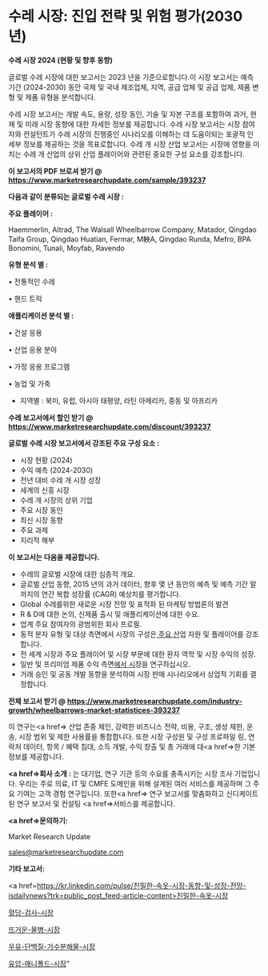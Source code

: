 # 수레 시장: 진입 전략 및 위험 평가(2030년)

<strong>수레 시장 2024 (현황 및 향후 동향)</strong>

글로벌 수레 시장에 대한 보고서는 2023 년을 기준으로합니다.이 시장 보고서는 예측 기간 (2024-2030) 동안 국제 및 국내 제조업체, 지역, 공급 업체 및 공급 업체, 제품 변형 및 제품 유형을 분석합니다.

수레 시장 보고서는 개발 속도, 용량, 성장 동인, 기술 및 자본 구조를 포함하여 과거, 현재 및 미래 시장 동향에 대한 자세한 정보를 제공합니다. 수레 시장 보고서는 시장 참여자와 컨설턴트가 수레 시장의 진행중인 시나리오를 이해하는 데 도움이되는 포괄적 인 세부 정보를 제공하는 것을 목표로합니다. 수레 개 시장 산업 보고서는 시장에 영향을 미치는 수레 개 산업의 상위 산업 플레이어와 관련된 중요한 구성 요소를 강조합니다.



<strong>이 보고서의 PDF 브로셔 받기 @ <a href=https://www.marketresearchupdate.com/sample/393237>https://www.marketresearchupdate.com/sample/393237</a></strong>



<strong>다음과 같이 분류되는 글로벌 수레 시장 :</strong>



<strong>주요 플레이어 :</strong>

Haemmerlin, Altrad, The Walsall Wheelbarrow Company, Matador, Qingdao Taifa Group, Qingdao Huatian, Fermar, M軮A, Qingdao Runda, Mefro, BPA Bonomini, Tunali, Moyfab, Ravendo



<strong>유형 분석 별 :</strong>

• 전통적인 수레

• 핸드 트럭



<strong>애플리케이션 분석 별 :</strong>

• 건설 응용

• 산업 응용 분야

• 가정 응용 프로그램

• 농업 및 가축

<ul>
  <li>지역별 : 북미, 유럽, 아시아 태평양, 라틴 아메리카, 중동 및 아프리카</li>
</ul>


<strong>수레 보고서에서 할인 받기 @ <a href=https://www.marketresearchupdate.com/discount/393237>https://www.marketresearchupdate.com/discount/393237</a></strong>



<strong>글로벌 수레 시장 보고서에서 강조된 주요 구성 요소 :</strong>
<ul>
  <li>시장 현황 (2024)</li>
  <li>수익 예측 (2024-2030)</li>
  <li>전년 대비 수레 개 시장 성장</li>
  <li>세계의 신흥 시장</li>
  <li>수레 개 시장의 상위 기업</li>
  <li>주요 시장 동인</li>
  <li>최신 시장 동향</li>
  <li>주요 과제</li>
  <li>지리적 해부</li>
</ul>


<strong>이 보고서는 다음을 제공합니다.</strong>
<ul>
  <li>수레의 글로벌 시장에 대한 심층적 개요.</li>
  <li>글로벌 산업 동향, 2015 년의 과거 데이터, 향후 몇 년 동안의 예측 및 예측 기간 말까지의 연간 복합 성장률 (CAGR) 예상치를 평가합니다.</li>
  <li>Global 수레를위한 새로운 시장 전망 및 표적화 된 마케팅 방법론의 발견</li>
  <li>R &amp; D에 대한 논의, 신제품 출시 및 애플리케이션에 대한 수요.</li>
  <li>업계 주요 참여자의 광범위한 회사 프로필.</li>
  <li>동적 분자 유형 및 대상 측면에서 시장의 구성은<a href=> 주요 산</a>업 자원 및 플레이어를 강조합니다.</li>
  <li>전 세계 시장과 주요 플레이어 및 시장 부문에 대한 환자 역학 및 시장 수익의 성장.</li>
  <li>일반 및 프리미엄 제품 수익 측면<a href=>에서 시</a>장을 연구하십시오.</li>
  <li>거래 승인 및 공동 개발 동향을 분석하여 시장 판매 시나리오에서 상업적 기회를 결정합니다.</li>
</ul>



<strong>전체 보고서 받기 @ <a href=https://www.marketresearchupdate.com/industry-growth/wheelbarrows-market-statistices-393237>https://www.marketresearchupdate.com/industry-growth/wheelbarrows-market-statistices-393237</a></strong>

이 연구는<a href=> 산업 존중</a> 체인, 강력한 비즈니스 전략, 비용, 구조, 생성 제한, 운송, 시장 범위 및 제한 사용률을 통합합니다. 또한 시장 구성원 및 구성 프로파일 링, 연락처 데이터, 항목 / 혜택 침대, 소득 개발, 수익 창출 및 총 거래에 대<a href=>한 기본 </a>정보를 제공합니다.



<strong><a href=>회사 소</a>개 :</strong>
는 대기업, 연구 기관 등의 수요를 충족시키는 시장 조사 기업입니다. 우리는 주로 의료, IT 및 CMFE 도메인을 위해 설계된 여러 서비스를 제공하며 그 주요 기여는 고객 경험 연구입니다. 또한<a href=> 연구 보</a>고서를 맞춤화하고 신디케이트 된 연구 보고서 및 컨설팅 <a href=>서비스</a>를 제공합니다.



<strong><a href=>문의하기:</a></strong>

Market Research Update

sales@marketresearchupdate.com



<strong>기타 보고서:</strong>

<a href=https://kr.linkedin.com/pulse/친밀한-속옷-시장-동향-및-성장-전망-isdailynews?trk=public_post_feed-article-content>친밀한-속옷-시장</a>

<a href=https://www.linkedin.com/pulse/혈당-검사-시장-세분화-연구-및-목표-고객2029년-survey-savvy-insights-360-analysis/>혈당-검사-시장</a>

<a href=https://www.linkedin.com/pulse/뜨거운-물병-시장-경쟁-분석-및-성장-잠재력-2029-trendsetters-talk-360-analysis-isccf/>뜨거운-물병-시장</a>

<a href=https://www.linkedin.com/pulse/우유-단백질-가수분해물-시장-세분화-연구-및-목표-고객2029년-market-matrix-musings-analysis-5sl1f/>우유-단백질-가수분해물-시장</a>

<a href=https://www.linkedin.com/pulse/유압-매니폴드-시장-동향-및-성장-전망-market-matrix-musings-analysis-bn9vf/>유압-매니폴드-시장</a>"
